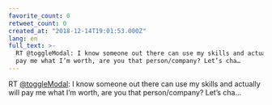 ```yaml
---
favorite_count: 0
retweet_count: 0
created_at: "2018-12-14T19:01:53.000Z"
lang: en
full_text: >-
  RT @toggleModal: I know someone out there can use my skills and actually will
  pay me what I’m worth, are you that person/company? Let’s cha…
---
```


RT [@toggleModal](https://twitter.com/toggleModal): I know someone out there can
use my skills and actually will pay me what I’m worth, are you that
person/company? Let’s cha…
